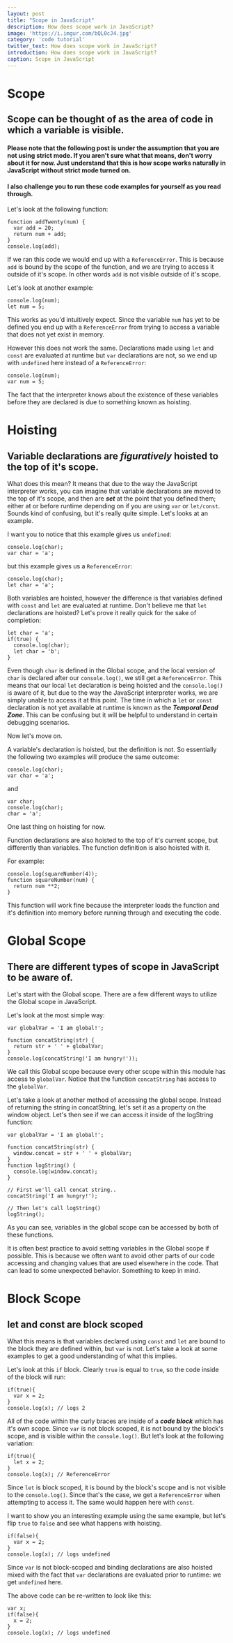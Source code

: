 ```yaml
---
layout: post
title: "Scope in JavaScript"
description: How does scope work in JavaScript?
image: 'https://i.imgur.com/bQL0cJ4.jpg'
category: 'code tutorial'
twitter_text: How does scope work in JavaScript?
introduction: How does scope work in JavaScript?
caption: Scope in JavaScript
---
```


# Scope

## Scope can be thought of as the area of code in which a variable is visible.

#### Please note that the following post is under the assumption that you are not using strict mode. If you aren't sure what that means, don't worry about it for now. Just understand that this is how scope works naturally in JavaScript without strict mode turned on.

#### I also challenge you to run these code examples for yourself as you read through.

Let's look at the following function:

```
function addTwenty(num) {
  var add = 20;
  return num + add;
}
console.log(add);
```

If we ran this code we would end up with a ```ReferenceError```. This is because ```add``` is bound by the scope of the function, and we are trying to access it outside of it's scope. In other words ```add``` is not visible outside of it's scope.

Let's look at another example:

```
console.log(num);
let num = 5;
```

This works as you'd intuitively expect. Since the variable ```num``` has yet to be defined you end up with a ```ReferenceError``` from trying to access a variable that does not yet exist in memory.

However this does not work the same. Declarations made using ```let``` and ```const``` are evaluated at runtime but ```var``` declarations are not, so we end up with ```undefined``` here instead of a ```ReferenceError```:

```
console.log(num);
var num = 5;
```

The fact that the interpreter knows about the existence of these variables before they are declared is due to something known as hoisting.

# Hoisting

## Variable declarations are ***figuratively*** hoisted to the top of it's scope.

What does this mean? It means that due to the way the JavaScript interpreter works, you can imagine that variable declarations are moved to the top of it's scope, and then are ***set*** at the point that you defined them; either at or before runtime depending on if you are using ```var``` or ```let/const```. Sounds kind of confusing, but it's really quite simple. Let's looks at an example.

I want you to notice that this example gives us ```undefined```:

```
console.log(char);
var char = 'a';
```

but this example gives us a ```ReferenceError```:

```
console.log(char);
let char = 'a';
```

Both variables are hoisted, however the difference is that variables defined with ```const``` and ```let``` are evaluated at runtime. Don't believe me that ```let``` declarations are hoisted? Let's prove it really quick for the sake of completion:

```
let char = 'a';
if(true) {
  console.log(char);
  let char = 'b';
}
```

Even though ```char``` is defined in the Global scope, and the local version of ```char``` is declared after our ```console.log()```, we still get a ```ReferenceError```. This means that our local ```let``` declaration is being hoisted and the ```console.log()``` is aware of it, but due to the way the JavaScript interpreter works, we are simply unable to access it at this point. The time in which a ```let``` or ```const``` declaration is not yet available at runtime is known as the ***Temporal Dead Zone***. This can be confusing but it will be helpful to understand in certain debugging scenarios.

Now let's move on.

A variable's declaration is hoisted, but the definition is not. So essentially the following two examples will produce the same outcome:

```
console.log(char);
var char = 'a';
```

and

```
var char;
console.log(char);
char = 'a';
```

One last thing on hoisting for now.

Function declarations are also hoisted to the top of it's current scope, but differently than variables. The function definition is also hoisted with it. 

For example:

```
console.log(squareNumber(4));
function squareNumber(num) {
  return num **2;
}
```

This function will work fine because the interpreter loads the function and it's definition into memory before running through and executing the code.

# Global Scope

## There are different types of scope in JavaScript to be aware of.

Let's start with the Global scope. There are a few different ways to utilize the Global scope in JavaScript.

Let's look at the most simple way:

```
var globalVar = 'I am global!';

function concatString(str) {
  return str + ' ' + globalVar;
}
console.log(concatString('I am hungry!'));
```

We call this Global scope because every other scope within this module has access to ```globalVar```. Notice that the function ``` concatString ``` has access to the ```globalVar```.

Let's take a look at another method of accessing the global scope. Instead of returning the string in concatString, let's set it as a property on the window object. Let's then see if we can access it inside of the logString function:

```
var globalVar = 'I am global!';

function concatString(str) {
  window.concat = str + ' ' + globalVar;
}
function logString() {
  console.log(window.concat);
}

// First we'll call concat string..
concatString('I am hungry!');

// Then let's call logString()
logString();
```

As you can see, variables in the global scope can be accessed by both of these functions.

It is often best practice to avoid setting variables in the Global scope if possible. This is because we often want to avoid other parts of our code accessing and changing values that are used elsewhere in the code. That can lead to some unexpected behavior. Something to keep in mind.

# Block Scope

## let and const are block scoped

What this means is that variables declared using ```const``` and ```let``` are bound to the block they are defined within, but ```var``` is not. Let's take a look at some examples to get a good understanding of what this implies.

Let's look at this ```if``` block. Clearly ```true``` is equal to ```true```, so the code inside of the block will run:

```
if(true){
  var x = 2;
}
console.log(x); // logs 2
```

All of the code within the curly braces are inside of a ***code block*** which has it's own scope. Since ```var``` is not block scoped, it is not bound by the block's scope, and is visible within the ```console.log()```. But let's look at the following variation:


```
if(true){
  let x = 2;
}
console.log(x); // ReferenceError
```

Since ```let``` is block scoped, it is bound by the block's scope and is not visible to the ```console.log()```. Since that's the case, we get a ```ReferenceError``` when attempting to access it. The same would happen here with ```const```.

I want to show you an interesting example using the same example, but let's flip ```true``` to ```false``` and see what happens with hoisting.


```
if(false){
  var x = 2;
}
console.log(x); // logs undefined
```

Since ```var``` is not block-scoped and binding declarations are also hoisted mixed with the fact that ```var``` declarations are evaluated prior to runtime: we get ```undefined``` here. 

The above code can be re-written to look like this:

```
var x;
if(false){
  x = 2;
}
console.log(x); // logs undefined
```